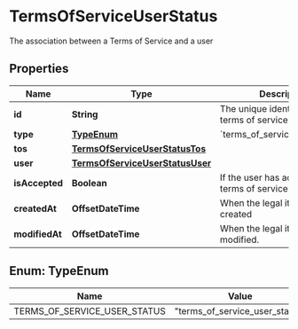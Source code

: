 

# TermsOfServiceUserStatus

The association between a Terms of Service and a user

## Properties

| Name | Type | Description | Notes |
|------------ | ------------- | ------------- | -------------|
|**id** | **String** | The unique identifier for this terms of service user status |  |
|**type** | [**TypeEnum**](#TypeEnum) | &#x60;terms_of_service_user_status&#x60; |  |
|**tos** | [**TermsOfServiceUserStatusTos**](TermsOfServiceUserStatusTos.md) |  |  [optional] |
|**user** | [**TermsOfServiceUserStatusUser**](TermsOfServiceUserStatusUser.md) |  |  [optional] |
|**isAccepted** | **Boolean** | If the user has accepted the terms of services |  [optional] |
|**createdAt** | **OffsetDateTime** | When the legal item was created |  [optional] |
|**modifiedAt** | **OffsetDateTime** | When the legal item was modified. |  [optional] |



## Enum: TypeEnum

| Name | Value |
|---- | -----|
| TERMS_OF_SERVICE_USER_STATUS | &quot;terms_of_service_user_status&quot; |



